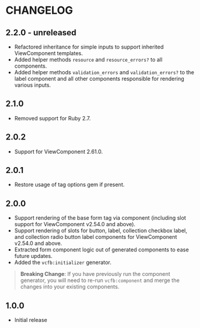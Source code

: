 # CHANGELOG

## 2.2.0 - unreleased

- Refactored inheritance for simple inputs to support inherited ViewComponent
  templates.
- Added helper methods `resource` and `resource_errors?` to all components.
- Added helper methods `validation_errors` and `validation_errors?` to the label
  component and all other components responsible for rendering various inputs.

## 2.1.0

- Removed support for Ruby 2.7.

## 2.0.2

- Support for ViewComponent 2.61.0.

## 2.0.1

- Restore usage of tag options gem if present.

## 2.0.0

- Support rendering of the base form tag via component (including slot support
  for ViewComponent v2.54.0 and above).
- Support rendering of slots for button, label, collection checkbox label, and
  collection radio button label components for ViewComponent v2.54.0 and above.
- Extracted form component logic out of generated components to ease future
  updates.
- Added the `vcfb:initializer` generator.

> **Breaking Change**: If you have previously run the component generator, you
> will need to re-run `vcfb:component` and merge the changes into your existing
> components.

## 1.0.0

- Initial release
